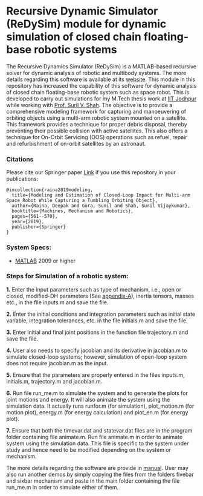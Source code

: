 # Recursive Dynamic Simulator (ReDySim) module for dynamic simulation of closed chain floating-base robotic systems
The Recursive Dynamics Simulator (ReDySim) is a MATLAB-based recursive solver for dynamic analysis of robotic and multibody systems. The more details regarding this software is available at its [website](http://redysim.weebly.com/). This module in this repository has increased the capability of this software for dynamic analysis of closed chain floating-base robotic system such as space robot. This is developed to carry out simulations for my M.Tech thesis work at [IIT Jodhpur](http://www.iitj.ac.in/) while working with [Prof. Suril V. Shah](http://surilshah.weebly.com/). The objective is to provide a comprehensive modeling framework for capturing and manoeuvering of orbiting objects using a multi-arm robotic system mounted on a satellite. This framework provides a technique for proper debris disposal, thereby preventing their possible collision with active satellites. This also offers a technique for On-Orbit Servicing (OOS) operations such as refuel, repair and refurbishment of on-orbit satellites by an astronaut.

### Citations
Please cite our Springer paper [Link](https://link.springer.com/chapter/10.1007/978-981-10-8597-0_48) if you use this repository in your publications:
```
@incollection{raina2019modeling,
  title={Modeling and Estimation of Closed-Loop Impact for Multi-arm Space Robot While Capturing a Tumbling Orbiting Object},
  author={Raina, Deepak and Gora, Sunil and Shah, Suril Vijaykumar},
  booktitle={Machines, Mechanism and Robotics},
  pages={561--570},
  year={2019},
  publisher={Springer}
}
```

### System Specs:
- [MATLAB](https://matlab.mathworks.com/) 2009 or higher

### Steps for Simulation of a robotic system:

**1.** Enter the input parameters such as type of mechanism, i.e., open or closed, modified-DH parameters (See [appendix-A](https://github.com/deepakraina99/redysim-floating-base-robot/blob/master/Appendix%20A_DH%20parameter.pdf)), inertia tensors, masses etc., in the file inputs.m and save the file.

**2.** Enter the initial conditions and integration parameters such as initial state variable, integration tolerances, etc. in the file initials.m and save the file.

**3.** Enter initial and final joint positions in the function file trajectory.m and save the file.

**4.** User also needs to specify jacobian and its derivative in jacobian.m to simulate closed-loop systems; however, simulation of open-loop system does not require jacobian.m as the input.

**5.** Ensure that the parameters are properly entered in the files inputs.m, initials.m, trajectory.m and jacobian.m.

**6.** Run file run_me.m to simulate the system and to generate the plots for joint motions and energy. It will also animate the system using the simulation data. It actually runs runfor.m (for simulation), plot_motion.m (for motion plot), energy.m (for energy calculation) and plot_en.m (for energy plot).

**7.** Ensure that both the timevar.dat and statevar.dat files are in the program folder containing file animate.m. Run file animate.m in order to animate system using the simulation data. This file is specific to the system under study and hence need to be modified depending on the system or mechanism.

The more details regarding the software are provide in [manual](https://github.com/deepakraina99/redysim-floating-base-robot/blob/master/Manual_Floating-base_ForDyn.pdf). User may also run another demos by simply copying the files from the folders fivebar and sixbar mechanism and paste in the main folder containing the file run_me.m in order to simulate either of them. 

